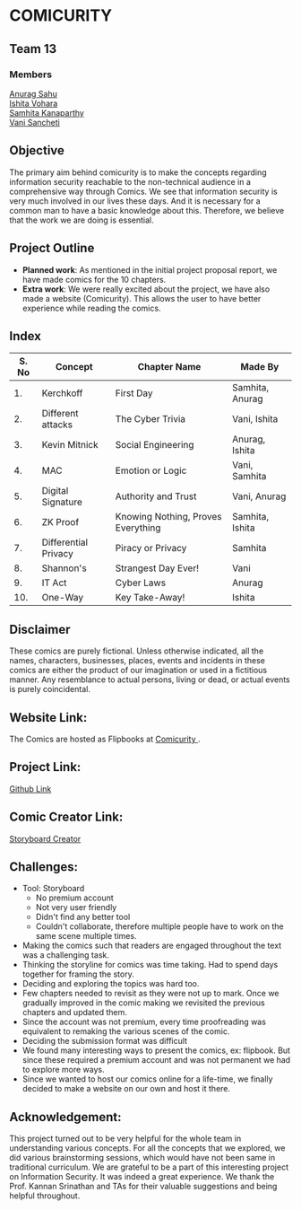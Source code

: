 # COMICURITY

## Team 13
### Members
<a href="https://github.com/AnuragSahu">Anurag Sahu</a><br>
<a href="https://github.com/ishitavohra3110">Ishita Vohara</a><br>
<a href="https://github.com/KSVSC">Samhita Kanaparthy</a><br>
<a href="https://github.com/vanisancheti">Vani Sancheti</a><br>

## Objective
 The primary aim behind comicurity is to make the concepts regarding information security reachable to the non-technical audience in a comprehensive way through Comics. 
 We see that information security is very much involved in our lives these days. And it is necessary for a common man to have a basic knowledge about this. 
 Therefore, we believe that the work we are doing is essential.

## Project Outline
* <b>Planned work</b>: As mentioned in the initial project proposal report, we have made comics for the 10 chapters.
* <b>Extra work</b>: We were really excited about the project, we have also made a website (Comicurity). This allows the user to have better experience while reading the comics.

## Index
| S. No | Concept | Chapter Name | Made By |
| --- | --- | --- | --- |
| 1. | Kerchkoff | First Day | Samhita, Anurag |
| 2. | Different attacks | The Cyber Trivia | Vani, Ishita |
| 3. | Kevin Mitnick | Social Engineering | Anurag, Ishita |
| 4. | MAC | Emotion or Logic | Vani, Samhita |
| 5. | Digital Signature | Authority and Trust | Vani, Anurag |
| 6. | ZK Proof | Knowing Nothing, Proves Everything | Samhita, Ishita |
| 7. | Differential Privacy | Piracy or Privacy | Samhita |
| 8. | Shannon's | Strangest Day Ever! | Vani |
| 9. | IT Act | Cyber Laws  | Anurag |
| 10. | One-Way | Key Take-Away! | Ishita |


## Disclaimer
These comics are purely fictional. Unless otherwise indicated, all the names, characters, businesses, places, events and incidents in these comics are either the product of our imagination or used in a fictitious manner. Any resemblance to actual persons, living or dead, or actual events is purely coincidental.

## Website Link:
The Comics are hosted as Flipbooks at <a href="https://anuragsahu.github.io/Pdf_flipbook.demo.github.io/index.html"> Comicurity </a>.

## Project Link: 
<a href="https://github.com/ishitavohra3110/Comicurity"> Github Link </a>

## Comic Creator Link: 
<a href="https://www.storyboardthat.com/"> Storyboard Creator </a>

## Challenges:
* Tool: Storyboard
  * No premium account
  * Not very user friendly
  * Didn't find any better tool
  * Couldn't collaborate, therefore multiple people have to work on the same scene multiple times.
* Making the comics such that readers are engaged throughout the text was a challenging task.
* Thinking the storyline for comics was time taking. Had to spend days together for framing the story.
* Deciding and exploring the topics was hard too.
* Few chapters needed to revisit as they were not up to mark. Once we gradually improved in the comic making we revisited the previous chapters and updated them.
* Since the account was not premium, every time proofreading was equivalent to remaking the various scenes of the comic.
* Deciding the submission format was difficult
* We found many interesting ways to present the comics, ex: flipbook. But since these required a premium account and was not permanent we had to explore more ways. 
* Since we wanted to host our comics online for a life-time, we finally decided to make a website on our own and host it there.


## Acknowledgement:
This project turned out to be very helpful for the whole team in understanding various concepts. For all the concepts that we explored, we did various brainstorming sessions, which would have not been same in traditional curriculum. We are grateful to be a part of this interesting project on Information Security. It was indeed a great experience. We thank the Prof. Kannan Srinathan and TAs for their valuable suggestions and being helpful throughout. 
